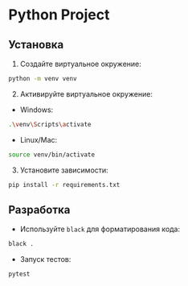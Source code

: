 # Python Project

## Установка

1. Создайте виртуальное окружение:
```bash
python -m venv venv
```

2. Активируйте виртуальное окружение:
- Windows:
```bash
.\venv\Scripts\activate
```
- Linux/Mac:
```bash
source venv/bin/activate
```

3. Установите зависимости:
```bash
pip install -r requirements.txt
```

## Разработка

- Используйте `black` для форматирования кода:
```bash
black .
```

- Запуск тестов:
```bash
pytest
```
